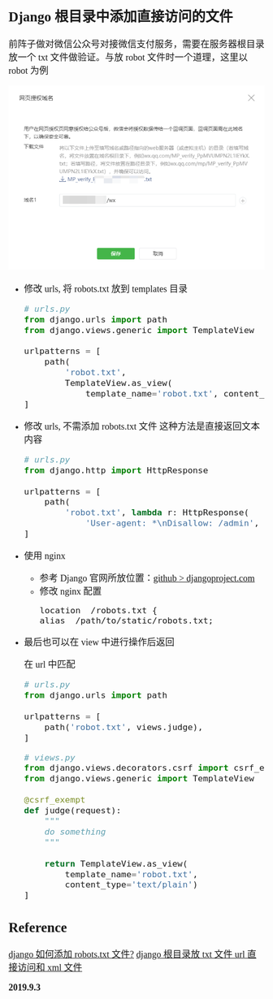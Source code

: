 <font size=4 face='楷体'>

## Django 根目录中添加直接访问的文件

前阵子做对微信公众号对接微信支付服务，需要在服务器根目录放一个 txt 文件做验证。与放 robot 文件时一个道理，这里以 robot 为例

![](2019-09-03-17-42-20.png)

- 修改 urls, 将 robots.txt 放到 templates 目录

  ```python
  # urls.py
  from django.urls import path
  from django.views.generic import TemplateView

  urlpatterns = [
      path(
          'robot.txt',
          TemplateView.as_view(
              template_name='robot.txt', content_type='text/plain')),
  ]
  ```

- 修改 urls, 不需添加 robots.txt 文件
  这种方法是直接返回文本内容

  ```python
  # urls.py
  from django.http import HttpResponse

  urlpatterns = [
      path(
          'robot.txt', lambda r: HttpResponse(
              'User-agent: *\nDisallow: /admin', content_type='text/plain')),
  ]
  ```

- 使用 nginx

  - 参考 Django 官网所放位置：[github > djangoproject.com](https://github.com/django/djangoproject.com/tree/master/djangoproject/static)
  - 修改 nginx 配置
    ```nginx
    location  /robots.txt {
    alias  /path/to/static/robots.txt;
    ```

- 最后也可以在 view 中进行操作后返回

  在 url 中匹配

  ```python
  # urls.py
  from django.urls import path

  urlpatterns = [
      path('robot.txt', views.judge),
  ]
  ```

  ```python
  # views.py
  from django.views.decorators.csrf import csrf_exempt
  from django.views.generic import TemplateView

  @csrf_exempt
  def judge(request):
      """
      do something
      """

      return TemplateView.as_view(
          template_name='robot.txt',
          content_type='text/plain')
  ]
  ```

## Reference

[django 如何添加 robots.txt 文件?](https://www.jianshu.com/p/3e50e7138823)
[django 根目录放 txt 文件 url 直接访问和 xml 文件](https://www.cnblogs.com/wuyongcong/articles/10122225.html)

**2019.9.3**
